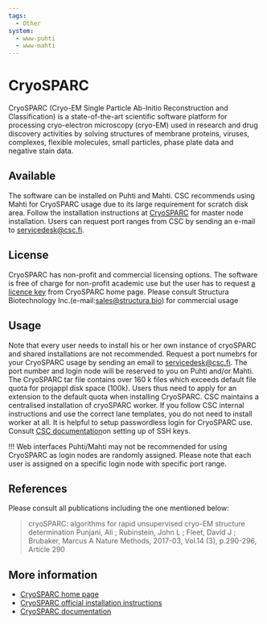 ```yaml
---
tags:
  - Other
system:
  - www-puhti
  - www-mahti
---
```


# CryoSPARC

CryoSPARC (Cryo-EM Single Particle Ab-Initio Reconstruction and Classification) is a state-of-the-art scientific software platform for processing cryo-electron microscopy (cryo-EM) used in research and drug discovery activities by solving structures of membrane proteins, viruses, complexes, flexible molecules, small particles, phase plate data and negative stain data.


## Available

 The software can be installed on Puhti and Mahti. CSC recommends using Mahti for CryoSPARC usage due to its large requirement for scratch disk area. Follow the installation instructions at [CryoSPARC](https://cryosparc.com/docs/reference/install/) for master node installation. Users can request port ranges from CSC by sending an e-mail to <servicedesk@csc.fi>.


## License

CryoSPARC has non-profit and commercial licensing options. The software is free of charge for non-profit academic use but the user has to request [a licence key](https://cryosparc.com/download/) from CryoSPARC home page. Please consult Structura Biotechnology Inc.(e-mail:<sales@structura.bio>) for commercial usage


## Usage

Note that every user needs to install his or her own instance of cryoSPARC and shared installations are not recommended. Request a port numebrs for your CryoSPARC usage by sending an email to <servicedesk@csc.fi>. The port number and login node will be reserved to you on Puhti and/or Mahti. The CryoSPARC tar file contains over 160 k files which exceeds default file quota for projappl disk space (100k). Users thus need to apply for an extension to the default quota when installing CryoSPARC. CSC maintains a centralised installation of cryoSPARC worker. If you follow CSC internal instructions and use the correct lane templates, you do not need to install worker at all. It is helpful to setup passwordless login for CryoSPARC use. Consult  [CSC documentation](../computing/connecting.md)on setting up of SSH keys.


!!! Web interfaces Puhti/Mahti may not be recommended for using CryoSPARC as login nodes are randomly assigned. Please note that each user is assigned on a specific login node with specific port range. 


## References

Please consult all publications including the one mentioned below:

> cryoSPARC: algorithms for rapid unsupervised cryo-EM structure determination
Punjani, Ali ; Rubinstein, John L ; Fleet, David J ; Brubaker, Marcus A
Nature Methods, 2017-03, Vol.14 (3), p.290-296, Article 290


## More information

- [CryoSPARC home page](https://cryosparc.com/)
- [CryoSPARC official installation instructions](https://guide.cryosparc.com/setup-configuration-and-management/how-to-download-install-and-configure)
- [CryoSPARC documentation](https://guide.cryosparc.com/)  
